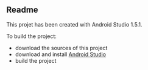 ## Readme

This projet has been created with Android Studio 1.5.1.
 
To build the project:

- download the sources of this project
- download and install [Android Studio](http://developer.android.com/sdk/index.html)
- build the project
